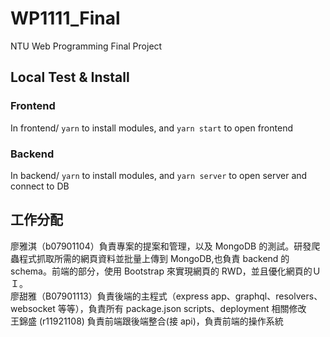 # WP1111_Final

NTU Web Programming Final Project

## Local Test & Install

### Frontend

In frontend/ `yarn` to install modules,
and `yarn start` to open frontend

### Backend

In backend/ `yarn` to install modules,
and `yarn server` to open server and connect to DB

## 工作分配

廖雅淇（b07901104）負責專案的提案和管理，以及 MongoDB 的測試。研發爬蟲程式抓取所需的網頁資料並批量上傳到 MongoDB,也負責 backend 的 schema。前端的部分，使用 Bootstrap 來實現網頁的 RWD，並且優化網頁的ＵＩ。  
廖甜雅（B07901113）負責後端的主程式（express app、graphql、resolvers、websocket 等等），負責所有 package.json scripts、deployment 相關修改  
王錦盛 (r11921108) 負責前端跟後端整合(接 api)，負責前端的操作系統
